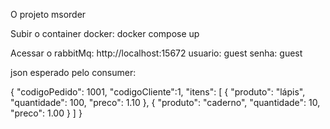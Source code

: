 O projeto msorder

Subir o container docker:
docker compose up

Acessar o rabbitMq:
http://localhost:15672
usuario: guest
senha: guest

json esperado pelo consumer:

{
   "codigoPedido": 1001,
   "codigoCliente":1,
   "itens": [
       {
           "produto": "lápis",
           "quantidade": 100,
           "preco": 1.10
       },
       {
           "produto": "caderno",
           "quantidade": 10,
           "preco": 1.00
       }
   ]
}
